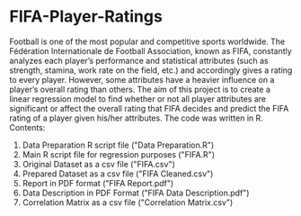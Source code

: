 # FIFA-Player-Ratings
Football is one of the most popular and competitive sports worldwide. The Fédération Internationale de Football Association, known as FIFA, constantly analyzes each player’s performance and statistical attributes (such as strength, stamina, work rate on the field, etc.) and accordingly gives a rating to every player. However, some attributes have a heavier influence on a player’s overall rating than others. 
The aim of this project is to create a linear regression model to find whether or not all player attributes are significant or affect the overall rating that FIFA decides and predict the FIFA rating of a player given his/her attributes. The code was written in R.
Contents:
1. Data Preparation R script file ("Data Preparation.R")
2. Main R script file for regression purposes ("FIFA.R")
3. Original Dataset as a csv file ("FIFA.csv")
4. Prepared Dataset as a csv file ("FIFA Cleaned.csv")
5. Report in PDF format  ("FIFA Report.pdf")
6. Data Description in PDF Format ("FIFA Data Description.pdf")
7. Correlation Matrix as a csv file ("Correlation Matrix.csv")
